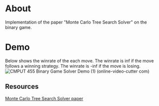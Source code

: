 # About

Implementation of the paper "Monte Carlo Tree Search Solver" on the binary game.

# Demo

Below shows the winrate of the each move. The winrate is inf if the move follows a winning strategy. The winrate is -inf if the move is losing.
![CMPUT 455 Binary Game Solver Demo (1) (online-video-cutter com)](https://github.com/user-attachments/assets/a5666137-f578-49df-a6e6-a9c8d269ff95)


## Resources

[Monte Carlo Tree Search Solver paper](https://dke.maastrichtuniversity.nl/m.winands/documents/uctloa.pdf)
